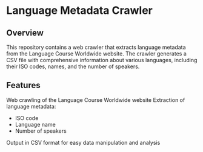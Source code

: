 # Language Metadata Crawler
## Overview
This repository contains a web crawler that extracts language metadata from the Language Course Worldwide website. The crawler generates a CSV file with comprehensive information about various languages, including their ISO codes, names, and the number of speakers.


## Features

Web crawling of the Language Course Worldwide website
Extraction of language metadata:

- ISO code
- Language name
- Number of speakers


Output in CSV format for easy data manipulation and analysis
